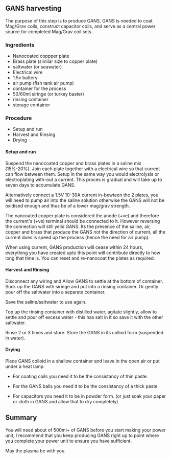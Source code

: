 ## GANS harvesting

The purpose of this step is to produce GANS.  GANS is needed to coat Mag/Grav coils, construct capacitor coils, and serve as a central power source for completed Mag/Grav coil sets.  

### Ingredients
* Nanocoated coppper plate
* Brass plate (similar size to copper plate)
* saltwater (or seawater)
* Electrical wire
* 1.5v battery
* air pump (fish tank air pump)
* container for the process  
* 50/60ml siringe (or turkey baster)
* rinsing container
* storage container

### Procedure
* Setup and run
* Harvest and Rinsing
* Drying

#### Setup and run
Suspend the nanocoated copper and brass plates in a saline mix (15%-20%). Join each plate together with a electrical wire so that current can flow between them.  Setup in the same way you would electrolysis or electroplating with-out a current. This proces is gradual and will take up to seven days to accumulate GANS.

Alternatively connect a 1.5V 10-30A current in-bewteen the 2 plates, you will need to pump air into the saline solution otherwise the GANS will not be oxidised enough and thus be of a lower mag/grav strength.

The nancoated copper plate is considered the anode (+ve) and therefore the current's (+ve) terminal should be connected to it.  However reversing the connection will still yeild GANS.  Its the presence of the saline, air, copper and brass that produce the GANS not the direction of current, all the current does is speed up the process (hence the need for air pump).

When using current, GANS production will cease within 24 hours, everything you have created upto this point will contribute directly to how long that time is.  You can reset and re-nanocoat the plates as required.

#### Harvest and Rinsing
Disconnect any wiring and Allow GANS to settle at the bottom of container.  Suck up the GANS with siringe and put into a rinsing container.  Or gently pour off the saltwater into a separate container.

Save the saline/saltwater to use again.

Top up the rinsing container with distilled water, agitate slightly, allow to settle and pour off excess water - this has salt in it so save it with the other saltwater.

Rinse 2 or 3 times and store.  Store the GANS in its colloid form (suspended in water). 

#### Drying

Place GANS colloid in a shallow container and leave in the open air or put under a heat lamp.  

- For coating coils you need it to be the consistancy of thin paste.

- For the GANS balls you need it to be the consistancy of a thick paste.

- For capacitors you need it to be in powder form.  (or just soak your paper or cloth in GANS and allow that to dry completely)

## Summary

You will need about of 500ml+ of GANS before you start making your power unit, I recommend that you keep producing GANS right up to point where you complete your power unit to ensure you have sufficient. 

May the plasma be with you.


